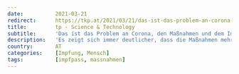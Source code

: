 ```yaml
---
date:          2021-03-21
redirect:      https://tkp.at/2021/03/21/das-ist-das-problem-an-corona-den-massnahmen-und-dem-impfpass/
title:         tp - Science & Technology
subtitle:      'Das ist das Problem an Corona, den Maßnahmen und dem Impfpass'
description:   'Es zeigt sich immer deutlicher, dass die Maßnahmen mehr Todesfälle verursacht haben als das Coronavirus selbst. Vor allem dort, wo die meisten Verstorbenen zu beklagen sind, nämlich in Alten- und Pflegeheimen. Impfung und Impfpass setzen das falsche Management ungebremst fort. Dagegen werden hilfreiche Möglichkeiten geleugnet und bekämpft. Mit dem Impfpass gehört die Privatsphäre der Vergangenheit …'
country:       AT
categories:    [Impfung, Mensch]
tags:          [impfpass, massnahmen]
---
```


